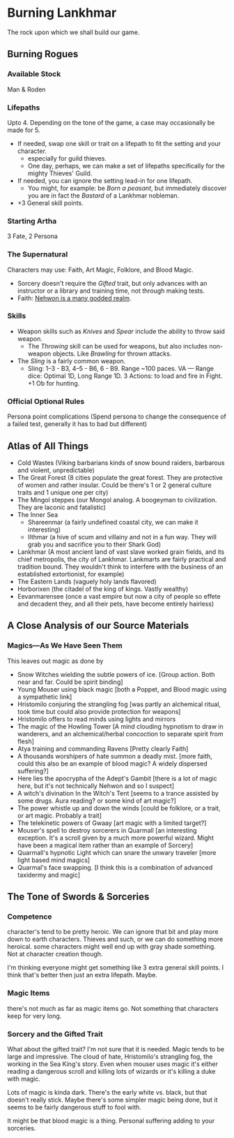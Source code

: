 # Burning Lankhmar

The rock upon which we shall build our game.

## Burning Rogues

### Available Stock

Man & Roden

### Lifepaths

Upto 4. Depending on the tone of the game, a case may occasionally be made for 5. 

- If needed, swap one skill or trait on a lifepath to fit the setting and your character.
  - especially for guild thieves. 
  - One day, perhaps, we can make a set of lifepaths specifically for the mighty Thieves' Guild.
- If needed, you can ignore the setting lead-in for one lifepath. 
  - You might, for example: be *Born a peasant*, but immediately discover you are in fact the *Bastard* of a Lankhmar nobleman.
- +3 General skill points. 

### Starting Artha

3 Fate, 2 Persona

### The Supernatural

Characters may use: Faith, Art Magic, Folklore, and Blood Magic.

- Sorcery doesn't require the *Gifted* trait, but only advances with an instructor or a library and training time, not through making tests.
- Faith: [Nehwon is a many godded realm](https://www.scrollsoflankhmar.com/rpgguide:godsofnehwon).

### Skills

- Weapon skills such as *Knives* and *Spear* include the ability to throw said weapon.
  - The *Throwing* skill can be used for weapons, but also includes non-weapon objects. Like *Brawling* for thrown attacks.
- The *Sling* is a fairly common weapon.
  - Sling: 1–3 - B3, 4–5 - B6, 6 - B9. Range ~100 paces. VA — Range dice: Optimal 1D, Long Range 1D. 3 Actions: to load and fire in Fight. +1 Ob for hunting.

### Official Optional Rules

Persona point complications (Spend persona to change the consequence of a failed test, generally it has to bad but different)

## Atlas of All Things




- Cold Wastes (Viking barbarians kinds of snow bound raiders, barbarous and violent, unpredictable)
- The Great Forest (8 cities populate the great forest. They are protective of women and rather insular. Could be there's 1 or 2 general culture traits and 1 unique one per city)
- The Mingol steppes (our Mongol analog. A boogeyman to civilization. They are laconic and fatalistic)
- The Inner Sea
  - Shareenmar (a fairly undefined coastal city, we can make it interesting)
  - Ilthmar (a hive of scum and villainy and not in a fun way. They will grab you and sacrifice you to their Shark God)
- Lankhmar (A most ancient land of vast slave worked grain fields, and its chief metropolis, the city of Lankhmar. Lankmarts are fairly practical and tradition bound. They wouldn't think to interfere with the business of an established extortionist, for example)
- The Eastern Lands (vaguely holy lands flavored)
- Horborixen (the citadel of the king of kings. Vastly wealthy)
- Eevanmarensee (once a vast empire but now a city of people so effete and decadent they, and all their pets, have become entirely hairless)



## A Close Analysis of our Source Materials

### Magics​—As We Have Seen Them

This leaves out magic as done by 

- Snow Witches wielding the subtle powers of ice. [Group action. Both near and far. Could be spirit binding]
- Young Mouser using black magic [both a Poppet, and Blood magic using a sympathetic link]
- Hristomilo conjuring the strangling fog [was partly an alchemical ritual, took time but could also provide protection for weapons]
- Hristomilo offers to read minds using lights and mirrors
- The magic of the Howling Tower [A mind clouding hypnotism to draw in wanderers, and an alchemical/herbal concoction to separate spirit from flesh]
- Atya training and commanding Ravens [Pretty clearly Faith]
- A thousands worshipers of hate summon a deadly mist. [more faith, could this also be an example of blood magic? A widely dispersed suffering?]
- Here lies the apocrypha of the Adept's Gambit [there is a lot of magic here, but it's not technically Nehwon and so I suspect]
- A witch's divination In the Witch's Tent [seems to a trance assisted by some drugs. Aura reading? or some kind of art magic?]
- The power whistle up and down the winds [could be folklore, or a trait, or art magic. Probably a trait]
- The telekinetic powers of Gwaay [art magic with a limited target?]
- Mouser's spell to destroy sorcerers in Quarmall [an interesting exception. It's a scroll given by a much more powerful wizard. Might have been a magical item rather than an example of Sorcery]
- Quarmall's hypnotic Light which can snare the unwary traveler [more light based mind magics]
- Quarmal's face swapping. [I think this is a combination of advanced taxidermy and magic]





## The Tone of Swords & Sorceries

### Competence 

character's tend to be pretty heroic. We can ignore that bit and play more down to earth characters. Thieves and such, or we can do something more heroical. 
some characters might well end up with gray shade something. Not at character creation though. 

I'm thinking everyone might get something like 3 extra general skill points. I think that's better then just an extra lifepath. Maybe. 

### Magic Items

there's not much as far as magic items go. Not something that characters keep for very long. 

### Sorcery and the Gifted Trait

What about the gifted trait? I'm not sure that it is needed. Magic tends to be large and impressive. The cloud of hate, Hristomilo's strangling fog, the working in the Sea King's story. Even when mouser uses magic it's either reading a dangerous scroll and killing lots of wizards or it's killing a duke with magic. 

Lots of magic is kinda dark. There's the early white vs. black, but that doesn't really stick. Maybe there's some simpler magic being done, but it seems to be fairly dangerous stuff to fool with. 

It might be that blood magic is a thing. Personal suffering adding to your sorceries. 








